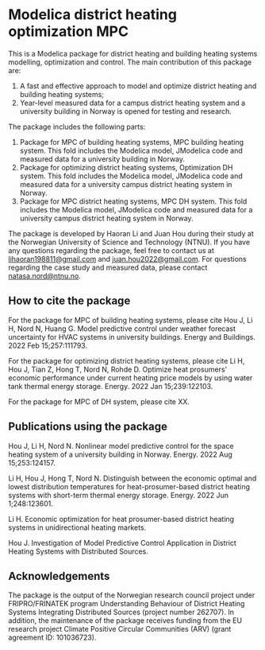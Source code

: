 # Modelica district heating optimization MPC
This is a Modelica package for district heating and building heating systems modelling, optimization and control. The main contribution of this package are:
1) A fast and effective approach to model and optimize district heating and building heating systems;
2) Year-level measured data for a campus district heating system and a university building in Norway is opened for testing and research.

The package includes the following parts:
1) Package for MPC of building heating systems, MPC building heating system. This fold includes the Modelica model, JModelica code and measured data for a university building in Norway.  
2) Package for optimizing district heating systems, Optimization DH system. This fold includes the Modelica model, JModelica code and measured data for a university campus district heating system in Norway.
3) Package for MPC district heating systems, MPC DH system. This fold includes the Modelica model, JModelica code and measured data for a university campus district heating system in Norway.

The package is developed by Haoran Li and Juan Hou during their study at the Norwegian University of Science and Technology (NTNU). If you have any questions regarding the package, feel free to contact us at lihaoran198811@gmail.com and juan.hou2022@gmail.com. For questions regarding the case study and measured data, please contact natasa.nord@ntnu.no.   

## How to cite the package
For the package for MPC of building heating systems, please cite Hou J, Li H, Nord N, Huang G. Model predictive control under weather forecast uncertainty for HVAC systems in university buildings. Energy and Buildings. 2022 Feb 15;257:111793.

For the package for optimizing district heating systems, please cite Li H, Hou J, Tian Z, Hong T, Nord N, Rohde D. Optimize heat prosumers' economic performance under current heating price models by using water tank thermal energy storage. Energy. 2022 Jan 15;239:122103.  

For the package for MPC of DH system, please cite XX.  

## Publications using the package
Hou J, Li H, Nord N. Nonlinear model predictive control for the space heating system of a university building in Norway. Energy. 2022 Aug 15;253:124157.

Li H, Hou J, Hong T, Nord N. Distinguish between the economic optimal and lowest distribution temperatures for heat-prosumer-based district heating systems with short-term thermal energy storage. Energy. 2022 Jun 1;248:123601.

Li H. Economic optimization for heat prosumer-based district heating systems in unidirectional heating markets.

Hou J. Investigation of Model Predictive Control Application in District Heating Systems with Distributed Sources.

## Acknowledgements
The package is the output of the Norwegian research council project under FRIPRO/FRINATEK program Understanding Behaviour of District Heating Systems Integrating Distributed Sources (project number 262707). In addition, the maintenance of the package receives funding from the EU research project Climate Positive Circular Communities (ARV) (grant agreement ID: 101036723).
